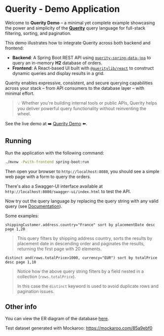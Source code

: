 Querity - Demo Application
==========================

Welcome to **Querity Demo** – a minimal yet complete example showcasing the power and simplicity of the 
[**Querity**](https://github.com/queritylib/querity) query language for full-stack filtering, sorting, and pagination.

This demo illustrates how to integrate Querity across both backend and frontend:

- **Backend**: A Spring Boot REST API using 
[`querity-spring-data-jpa`](https://github.com/queritylib/querity/tree/main/querity-spring-data-jpa) to query an in-memory **H2** database of orders.
- **Frontend**: A React-based UI built with 
[`@queritylib/react`](https://github.com/queritylib/querity-react) to construct dynamic queries and display results in a grid.

Querity enables expressive, consistent, and secure querying capabilities across your stack – from API consumers to the database layer – with minimal effort.

> 💡 Whether you're building internal tools or public APIs, Querity helps you deliver powerful query functionality without reinventing the wheel.

See the live demo at ➡️ [Querity Demo](https://querity-demo.onrender.com/) ⬅️.

## Running

Run the application with the following command:

```bash
./mvnw -Pwith-frontend spring-boot:run
```

Then open your browser to `http://localhost:8080`, you should see a simple web page with a form to query the orders.

There's also a Swagger-UI interface available at `http://localhost:8080/swagger-ui/index.html` to test the API.

Now try out the query language by replacing the query string with any valid query (see [Documentation](https://queritylib.github.io/querity/#query-language-syntax)).

Some examples:

`shippingCustomer.address.country="France" sort by placementDate desc page 1,20`

> This query filters by shipping address country, sorts the results by placement date in descending order and paginates
> the results, returning the first page with 20 elements.

`distinct and(rows.totalPrice>1000, currency="EUR") sort by totalPrice desc page 1,10`

> Notice how the above query string filters by a field nested in a collection (`rows.totalPrice`).
>
> In this case the `distinct` keyword is used to avoid duplicate rows and pagination issues.

## Other info

You can view the ER diagram of the database [here](/assets/er-diagram.png).

Test dataset generated with Mockaroo: https://mockaroo.com/85a9ebf0
